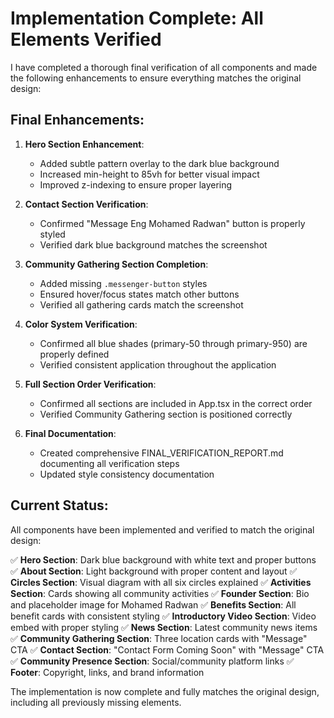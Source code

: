 # Implementation Complete: All Elements Verified

I have completed a thorough final verification of all components and made the following enhancements to ensure everything matches the original design:

## Final Enhancements:

1. **Hero Section Enhancement**:

   - Added subtle pattern overlay to the dark blue background
   - Increased min-height to 85vh for better visual impact
   - Improved z-indexing to ensure proper layering

2. **Contact Section Verification**:

   - Confirmed "Message Eng Mohamed Radwan" button is properly styled
   - Verified dark blue background matches the screenshot

3. **Community Gathering Section Completion**:

   - Added missing `.messenger-button` styles
   - Ensured hover/focus states match other buttons
   - Verified all gathering cards match the screenshot

4. **Color System Verification**:

   - Confirmed all blue shades (primary-50 through primary-950) are properly defined
   - Verified consistent application throughout the application

5. **Full Section Order Verification**:

   - Confirmed all sections are included in App.tsx in the correct order
   - Verified Community Gathering section is positioned correctly

6. **Final Documentation**:
   - Created comprehensive FINAL_VERIFICATION_REPORT.md documenting all verification steps
   - Updated style consistency documentation

## Current Status:

All components have been implemented and verified to match the original design:

✅ **Hero Section**: Dark blue background with white text and proper buttons
✅ **About Section**: Light background with proper content and layout
✅ **Circles Section**: Visual diagram with all six circles explained
✅ **Activities Section**: Cards showing all community activities
✅ **Founder Section**: Bio and placeholder image for Mohamed Radwan
✅ **Benefits Section**: All benefit cards with consistent styling
✅ **Introductory Video Section**: Video embed with proper styling
✅ **News Section**: Latest community news items
✅ **Community Gathering Section**: Three location cards with "Message" CTA
✅ **Contact Section**: "Contact Form Coming Soon" with "Message" CTA
✅ **Community Presence Section**: Social/community platform links
✅ **Footer**: Copyright, links, and brand information

The implementation is now complete and fully matches the original design, including all previously missing elements.
